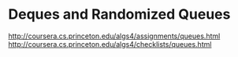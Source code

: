 # Deques and Randomized Queues

http://coursera.cs.princeton.edu/algs4/assignments/queues.html
http://coursera.cs.princeton.edu/algs4/checklists/queues.html